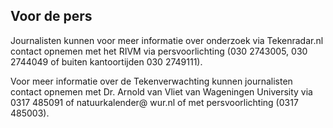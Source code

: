 ## Voor de pers
Journalisten kunnen voor meer informatie over onderzoek via Tekenradar.nl contact opnemen met het RIVM via persvoorlichting (030 2743005, 030 2744049 of buiten kantoortijden 030 2749111).

Voor meer informatie over de Tekenverwachting kunnen journalisten contact opnemen met Dr. Arnold van Vliet van Wageningen University via 0317 485091 of natuurkalender@ wur.nl of met persvoorlichting (0317 485003).
